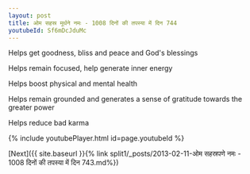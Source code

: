 ```yaml
---
layout: post
title: ओम सहस्र मूर्थने नमः - 1008 दिनों की तपस्या में दिन 744
youtubeId: Sf6mDcJduMc
---
```

 
 
Helps get goodness, bliss and peace and God's blessings
 
Helps remain focused, help generate inner energy 
 
Helps boost physical and mental health 
 
Helps remain grounded and generates a sense of gratitude towards the greater power 
 
Helps reduce bad karma
 
 
 
 


{% include youtubePlayer.html id=page.youtubeId %}
 
[Next]({{ site.baseurl }}{% link  split1/_posts/2013-02-11-ओम सहस्रपणे नमः - 1008 दिनों की तपस्या में दिन 743.md%})
 
